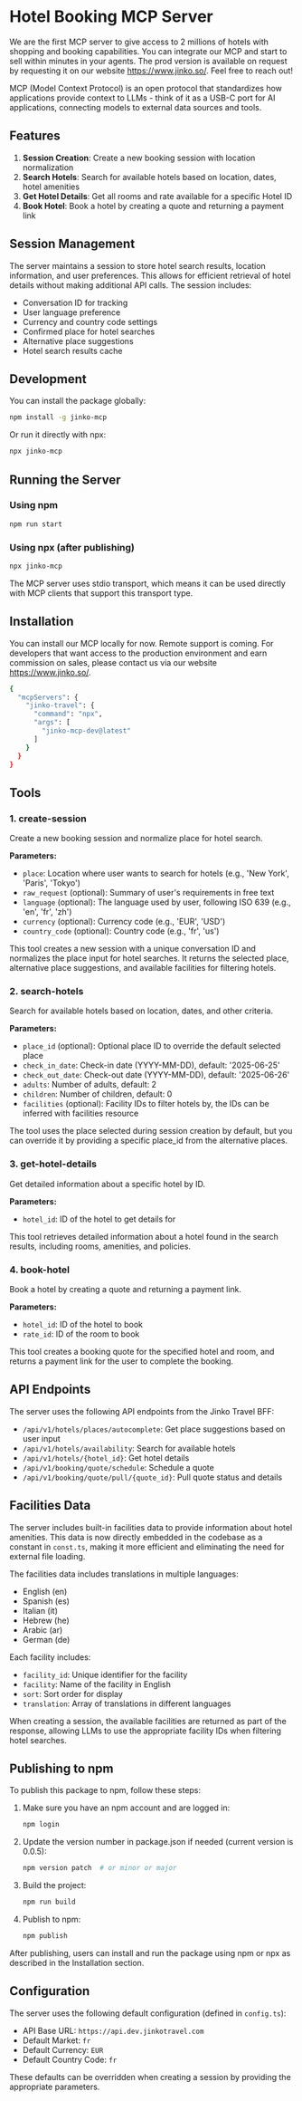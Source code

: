 # Hotel Booking MCP Server

We are the first MCP server to give access to 2 millions of hotels with shopping and booking capabilities. You can integrate our MCP and start to sell within minutes in your agents. The prod version is available on request by requesting it on our website https://www.jinko.so/. Feel free to reach out!

MCP (Model Context Protocol) is an open protocol that standardizes how applications provide context to LLMs - think of it as a USB-C port for AI applications, connecting models to external data sources and tools.

## Features

1. **Session Creation**: Create a new booking session with location normalization
2. **Search Hotels**: Search for available hotels based on location, dates, hotel amenities
3. **Get Hotel Details**: Get all rooms and rate available for a specific Hotel ID
4. **Book Hotel**: Book a hotel by creating a quote and returning a payment link

## Session Management

The server maintains a session to store hotel search results, location information, and user preferences. This allows for efficient retrieval of hotel details without making additional API calls. The session includes:

- Conversation ID for tracking
- User language preference
- Currency and country code settings
- Confirmed place for hotel searches
- Alternative place suggestions
- Hotel search results cache

## Development

You can install the package globally:

```bash
npm install -g jinko-mcp
```

Or run it directly with npx:

```bash
npx jinko-mcp
```

## Running the Server

### Using npm

```bash
npm run start
```

### Using npx (after publishing)

```bash
npx jinko-mcp
```

The MCP server uses stdio transport, which means it can be used directly with MCP clients that support this transport type.

## Installation

You can install our MCP locally for now. Remote support is coming. For developers that want access to the production environment and earn commission on sales, please contact us via our website https://www.jinko.so/.

```bash
{
  "mcpServers": {
    "jinko-travel": {
      "command": "npx",
      "args": [
        "jinko-mcp-dev@latest"
      ]
    }
  }
}
```

## Tools

### 1. create-session

Create a new booking session and normalize place for hotel search.

**Parameters:**
- `place`: Location where user wants to search for hotels (e.g., 'New York', 'Paris', 'Tokyo')
- `raw_request` (optional): Summary of user's requirements in free text
- `language` (optional): The language used by user, following ISO 639 (e.g., 'en', 'fr', 'zh')
- `currency` (optional): Currency code (e.g., 'EUR', 'USD')
- `country_code` (optional): Country code (e.g., 'fr', 'us')

This tool creates a new session with a unique conversation ID and normalizes the place input for hotel searches. It returns the selected place, alternative place suggestions, and available facilities for filtering hotels.

### 2. search-hotels

Search for available hotels based on location, dates, and other criteria.

**Parameters:**
- `place_id` (optional): Optional place ID to override the default selected place
- `check_in_date`: Check-in date (YYYY-MM-DD), default: '2025-06-25'
- `check_out_date`: Check-out date (YYYY-MM-DD), default: '2025-06-26'
- `adults`: Number of adults, default: 2
- `children`: Number of children, default: 0
- `facilities` (optional): Facility IDs to filter hotels by, the IDs can be inferred with facilities resource

The tool uses the place selected during session creation by default, but you can override it by providing a specific place_id from the alternative places.

### 3. get-hotel-details

Get detailed information about a specific hotel by ID.

**Parameters:**
- `hotel_id`: ID of the hotel to get details for

This tool retrieves detailed information about a hotel found in the search results, including rooms, amenities, and policies.

### 4. book-hotel

Book a hotel by creating a quote and returning a payment link.

**Parameters:**
- `hotel_id`: ID of the hotel to book
- `rate_id`: ID of the room to book

This tool creates a booking quote for the specified hotel and room, and returns a payment link for the user to complete the booking.

## API Endpoints

The server uses the following API endpoints from the Jinko Travel BFF:

- `/api/v1/hotels/places/autocomplete`: Get place suggestions based on user input
- `/api/v1/hotels/availability`: Search for available hotels
- `/api/v1/hotels/{hotel_id}`: Get hotel details
- `/api/v1/booking/quote/schedule`: Schedule a quote
- `/api/v1/booking/quote/pull/{quote_id}`: Pull quote status and details

## Facilities Data

The server includes built-in facilities data to provide information about hotel amenities. This data is now directly embedded in the codebase as a constant in `const.ts`, making it more efficient and eliminating the need for external file loading.

The facilities data includes translations in multiple languages:
- English (en)
- Spanish (es)
- Italian (it)
- Hebrew (he)
- Arabic (ar)
- German (de)

Each facility includes:
- `facility_id`: Unique identifier for the facility
- `facility`: Name of the facility in English
- `sort`: Sort order for display
- `translation`: Array of translations in different languages

When creating a session, the available facilities are returned as part of the response, allowing LLMs to use the appropriate facility IDs when filtering hotel searches.

## Publishing to npm

To publish this package to npm, follow these steps:

1. Make sure you have an npm account and are logged in:
   ```bash
   npm login
   ```

2. Update the version number in package.json if needed (current version is 0.0.5):
   ```bash
   npm version patch  # or minor or major
   ```

3. Build the project:
   ```bash
   npm run build
   ```

4. Publish to npm:
   ```bash
   npm publish
   ```

After publishing, users can install and run the package using npm or npx as described in the Installation section.

## Configuration

The server uses the following default configuration (defined in `config.ts`):

- API Base URL: `https://api.dev.jinkotravel.com`
- Default Market: `fr`
- Default Currency: `EUR`
- Default Country Code: `fr`

These defaults can be overridden when creating a session by providing the appropriate parameters.
